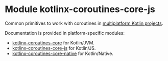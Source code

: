 # Module kotlinx-coroutines-core-js

Common primitives to work with coroutines in
[multiplatform Kotlin projects](https://kotlinlang.org/docs/reference/multiplatform.html).

Documentation is provided in platform-specific modules:
* [kotlinx-coroutines-core](../../core/kotlinx-coroutines-core/README.md) for Kotlin/JVM.
* [kotlinx-coroutines-core-js](../../js/kotlinx-coroutines-core-js/README.md) for Kotlin/JS.
* [kotlinx-coroutines-core-native](../../native/kotlinx-coroutines-core-native/README.md) for Kotlin/Native.
